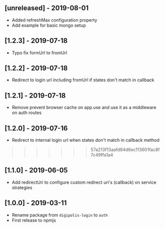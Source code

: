 
## [unreleased] - 2019-08-01

- Added refreshMax configuration property
- Add example for basic mongo setup

## [1.2.3] - 2019-07-18
- Typo fix formUrl to fromUrl

## [1.2.2] - 2019-07-18
- Redirect to login url including fromUrl if states don't match in callback

## [1.2.1] - 2019-07-18
- Remove prevent browser cache on app.use and use it as a middleware on auth routes

## [1.2.0] - 2019-07-16
- Redirect to internal login url when states don't match in callback method
>>>>>>> 57a213f13aafd84d6ec113601fac8f7c49ffa1a4

## [1.1.0] - 2019-06-05
- Add redirectUri to configure custom redirect uri's (callback) on service strategies

## [1.0.0] - 2019-03-11
- Rename package from `digipolis-login` to `auth`
- First release to npmjs
